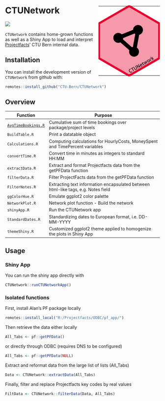 
<!-- README.md is generated from README.Rmd. Please edit that file -->

# CTUNetwork <img src='inst/figures/logo.png' align="right" width="200">

<!-- badges: start -->

[![](https://img.shields.io/badge/dev%20version-0.0.0.9000-blue.svg)](https://github.com/CTU-Bern/CTUNetwork)
<!-- [![R-CMD-check](https://github.com/CTU-Bern/redcaptools/workflows/R-CMD-check/badge.svg)](https://github.com/CTU-Bern/redcaptools/actions) -->

<!-- badges: end -->

`CTUNetwork` contains home-grown functions as well as a Shiny App to
load and interpret [Projectfacts](https://projectfacts.ctu.unibe.ch/)’
CTU Bern internal data.

## Installation

You can install the development version of `CTUNetwork` from github
with:

<!-- install.packages("redcaptools") -->

``` r
remotes::install_github("CTU-Bern/CTUNetwork")
```

<!-- Or from CTU Bern's package universe -->
<!-- ```{r, eval = F} -->
<!-- install.packages("redcaptools", repos = "https://ctu-bern.r-universe.dev") -->
<!-- ```  -->

## Overview

| Function                                   | Purpose                                                                           |
|--------------------------------------------|-----------------------------------------------------------------------------------|
| [`AvgTimeBookings.R`](R/AvgTimeBookings.R) | Cumulative sum of time bookings over package/project levels                       |
| `BuildTable.R`                             | Print a datatable object                                                          |
| `Calculations.R`                           | Computing calculations for HourlyCosts, MoneySpent and TimePercent variables      |
| `convertTime.R`                            | Convert time in minutes as integers to standard HH:MM                             |
| `extractData.R`                            | Extract and format Projectfacts data from the getPFData function                  |
| `filterData.R`                             | Filter ProjectFacts data from the getPFData function                              |
| `FilterNotes.R`                            | Extracting text information encapsulated between html-like tags, e.g. Notes field |
| `ggColorHue.R`                             | Emulate ggplot2 color palette                                                     |
| `NetworkPlot.R`                            | Network plot function - Build the network                                         |
| `shinyApp.R`                               | Run the CTUNetwork app                                                            |
| `StandardDates.R`                          | Standardizing dates to European format, i.e. DD-MM-YYYY                           |
| `themeShiny.R`                             | Customized ggplot2 theme applied to homogenize the plots in Shiny App             |

## Usage

### Shiny App

You can run the shiny app directly with

``` r
CTUNetwork::runCTUNetworkApp()
```

### Isolated functions

First, install Alan’s PF package locally

``` r
remotes::install_local("R:/Projectfacts/ODBC/pf_app/")
```

Then retrieve the data either locally

``` r
All_Tabs <- pf::getPFData()
```

or directly through ODBC (requires DNS to be configured)

``` r
All_Tabs <- pf::getPFData(NULL)
```

Extract and reformat data from the large list of lists (All_Tabs)

``` r
Data <- CTUNetwork::extractData(All_Tabs)
```

Finally, filter and replace Projectfacts key codes by real values

``` r
FiltData <- CTUNetwork::filterData(Data, All_Tabs)
```
